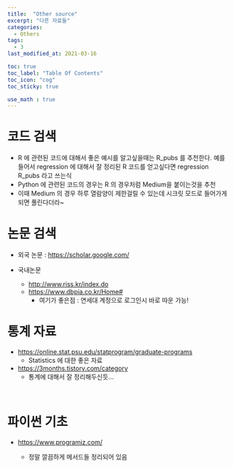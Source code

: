```yaml
---
title:  "Other source"
excerpt: "다른 자료들"
categories:
  - Others
tags:
  - 3
last_modified_at: 2021-03-16

toc: true
toc_label: "Table Of Contents"
toc_icon: "cog"
toc_sticky: true

use_math : true
---
```




# 코드 검색

- R 에 관련된 코드에 대해서 좋은 예시를 알고싶을때는 R_pubs 를 추천한다. 예를 들어서 regression 에 대해서 잘 정리된 R 코드를 얻고싶다면 regression R_pubs 라고 쓰는식
- Python 에 관련된 코드의 경우는 R 의 경우처럼 Medium을 붙이는것을 추천
- 이때 Medium 의 경우 하루 열람양이 제한걸릴 수 있는데 시크릿 모드로 들어가게 되면 풀린다더라~



# 논문 검색

- 외국 논문 : <https://scholar.google.com/>

- 국내논문 
  - <http://www.riss.kr/index.do>
  - <https://www.dbpia.co.kr/Home#>
    - 여기가 좋은점 : 연세대 계정으로 로그인시 바로 따운 가능! 



# 통계 자료

- <https://online.stat.psu.edu/statprogram/graduate-programs>
  - Statistics 에 대한 좋은 자료
- https://3months.tistory.com/category
  - 통계에 대해서 잘 정리해두신듯... 

<br>

# 파이썬 기초

- <https://www.programiz.com/>

  - 정말 깔끔하게 메서드들 정리되어 있음 

  